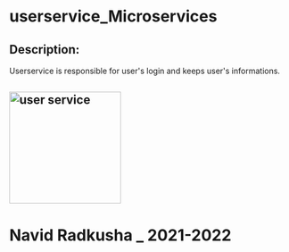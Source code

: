 # userservice_Microservices

<h2> Description: </h2>
<p>
Userservice is responsible for user's login and keeps user's informations.
</p>

<h2><h2>
<img src="http://84.197.114.65/images/userservice1.jpg" alt="user service" width="200">

# Navid Radkusha _ 2021-2022